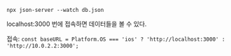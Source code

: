 `npx json-server --watch db.json`

localhost:3000 번에 접속하면 데이터들을 볼 수 있다.

접속:
`const baseURL = Platform.OS === 'ios' ? 'http://localhost:3000' : 'http://10.0.2.2:3000';`